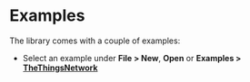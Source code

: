 # Examples

The library comes with a couple of examples:

* Select an example under **File > New**, **Open** or **Examples > [TheThingsNetwork](https://github.com/TheThingsNetwork/arduino-device-lib/tree/master/examples)**
